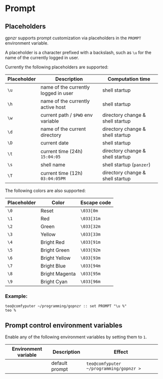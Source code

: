 # Prompt

## Placeholders

gpnzr supports prompt customization via placeholders in the `PROMPT`
environment variable.

A placeholder is a character prefixed with a backslash, such as `\u` for the
name of the currently logged in user.

Currently the following placeholders are supported:

| Placeholder | Description                          | Computation time                 |
| ----------- | ------------------------------------ | -------------------------------- |
| `\u`        | name of the currently logged in user | shell startup                    |
| `\h`        | name of the currently active host    | shell startup                    |
| `\w`        | current path / `$PWD` env variable   | directory change & shell startup |
| `\d`        | name of the current directory        | directory change & shell startup |
| `\D`        | current date                         | shell startup                    |
| `\t`        | current time (24h) `15:04:05`        | directory change & shell startup |
| `\s`        | shell name                           | shell startup (`panzer`)         |
| `\T`        | current time (12h) `03:04:05PM`      | directory change & shell startup |

The following colors are also supported:

| Placeholder | Color          | Escape code |
| ----------- | -------------- | ----------- |
| `\0`        | Reset          | `\033[0m`   |
| `\1`        | Red            | `\033[31m`  |
| `\2`        | Green          | `\033[32m`  |
| `\3`        | Yellow         | `\033[33m`  |
| `\4`        | Bright Red     | `\033[91m`  |
| `\5`        | Bright Green   | `\033[92m`  |
| `\6`        | Bright Yellow  | `\033[93m`  |
| `\7`        | Bright Blue    | `\033[94m`  |
| `\8`        | Bright Magenta | `\033[95m`  |
| `\9`        | Bright Cyan    | `\033[96m`  |

### Example:

```gpnzr
teo@comfyputer ~/programming/gopnzr :: set PROMPT "\u %"
teo %
```

## Prompt control environment variables

Enable any of the following environment variables by setting them to `1`.

| Environment variable | Description    | Effect                                   |
| -------------------- | -------------- | ---------------------------------------- |
|                      | default prompt | `teo@comfyputer ~/programming/gopnzr > ` |
